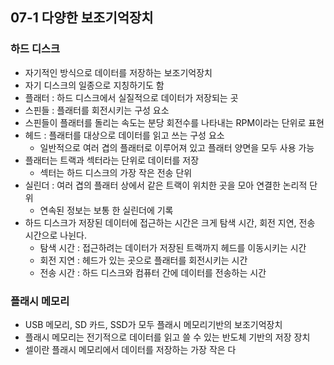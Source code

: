 ## 07-1 다양한 보조기억장치
### 하드 디스크
- 자기적인 방식으로 데이터를 저장하는 보조기억장치
- 자기 디스크의 일종으로 지칭하기도 함
- 플래터 : 하드 디스크에서 실질적으로 데이터가 저장되는 곳
- 스핀들 : 플래터를 회전시키는 구성 요소
- 스핀들이 플래터를 돌리는 속도는 분당 회전수를 나타내는 RPM이라는 단위로 표현
- 헤드 : 플래터를 대상으로 데이터를 읽고 쓰는 구성 요소
	- 일반적으로 여러 겹의 플래터로 이루어져 있고 플래터 양면을 모두 사용 가능
- 플래터는 트랙과 섹터라는 단위로 데이터를 저장
	- 섹터는 하드 디스크의 가장 작은 전송 단위
- 실린더 : 여러 겹의 플래터 상에서 같은 트랙이 위치한 곳을 모아 연결한 논리적 단위
	- 연속된 정보는 보통 한 실린더에 기록
- 하드 디스크가 저장된 데이터에 접근하는 시간은 크게 탐색 시간, 회전 지연, 전송 시간으로 나뉜다.
	- 탐색 시간 : 접근하려는 데이터가 저장된 트랙까지 헤드를 이동시키는 시간
	- 회전 지연 : 헤드가 있는 곳으로 플래터를 회전시키는 시간
	- 전송 시간 : 하드 디스크와 컴퓨터 간에 데이터를 전송하는 시간

### 플래시 메모리
- USB 메모리, SD 카드, SSD가 모두 플래시 메모리기반의 보조기억장치
- 플래시 메모리는 전기적으로 데이터를 읽고 쓸 수 있는 반도체 기반의 저장 장치
- 셀이란 플래시 메모리에서 데이터를 저장하는 가장 작은 다